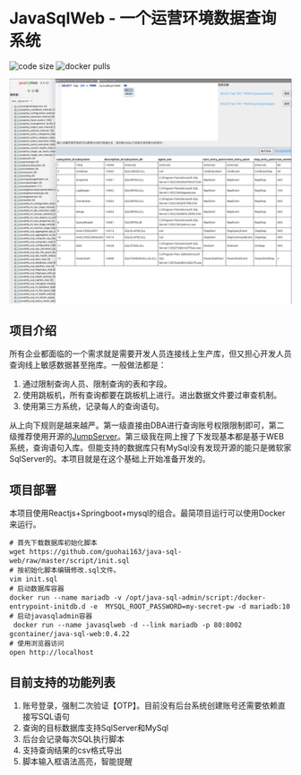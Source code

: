 # JavaSqlWeb - 一个运营环境数据查询系统
![code size](https://img.shields.io/github/languages/code-size/guohai163/java-sql-web.svg?style=flat-square&color=6699FF)
![docker pulls](https://img.shields.io/docker/pulls/gcontainer/java-sql-web?style=flat-square&color=6699FF)

![屏幕截图](./doc/pic/demo.png)

## 项目介绍

所有企业都面临的一个需求就是需要开发人员连接线上生产库，但又担心开发人员查询线上敏感数据甚至拖库。一般做法都是：

1. 通过限制查询人员、限制查询的表和字段。
2. 使用跳板机，所有查询都要在跳板机上进行。进出数据文件要过审查机制。
3. 使用第三方系统，记录每人的查询语句。

从上向下规则是越来越严。第一级直接由DBA进行查询账号权限限制即可，第二级推荐使用开源的[JumpServer](https://github.com/jumpserver)。第三级我在网上搜了下发现基本都是基于WEB系统，查询语句入库。但能支持的数据库只有MySql没有发现开源的能只是微软家SqlServer的。本项目就是在这个基础上开始准备开发的。

## 项目部署

本项目使用Reactjs+Springboot+mysql的组合。最简项目运行可以使用Docker来运行。

```shell
# 首先下载数据库初始化脚本 
wget https://github.com/guohai163/java-sql-web/raw/master/script/init.sql
# 按初始化脚本编辑修改.sql文件。
vim init.sql
# 启动数据库容器
docker run --name mariadb -v /opt/java-sql-admin/script:/docker-entrypoint-initdb.d -e  MYSQL_ROOT_PASSWORD=my-secret-pw -d mariadb:10
# 启动javasqladmin容器
 docker run --name javasqlweb -d --link mariadb -p 80:8002 gcontainer/java-sql-web:0.4.22 
# 使用浏览器访问 
open http://localhost
```

## 目前支持的功能列表

1. 账号登录，强制二次验证【OTP】。目前没有后台系统创建账号还需要依赖直接写SQL语句
2. 查询的目标数据库支持SqlServer和MySql
3. 后台会记录每次SQL执行脚本
4. 支持查询结果的csv格式导出
5. 脚本输入框语法高亮，智能提醒
